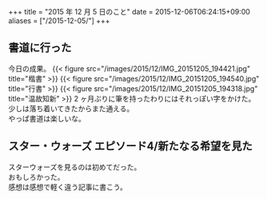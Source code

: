 +++
title = "2015 年 12 月 5 日のこと"
date = 2015-12-06T06:24:15+09:00
aliases = ["/2015-12-05/"]
+++

## 書道に行った

今日の成果。
{{< figure src="/images/2015/12/IMG_20151205_194421.jpg" title="楷書" >}}
{{< figure src="/images/2015/12/IMG_20151205_194540.jpg" title="行書" >}}
{{< figure src="/images/2015/12/IMG_20151205_194318.jpg" title="温故知新" >}}
2 ヶ月ぶりに筆を持ったわりにはそれっぽい字をかけた。
少しは落ち着いてきたからまた通える。  
やっぱ書道は楽しいな。

## スター・ウォーズ エピソード4/新たなる希望を見た

スターウォーズを見るのは初めてだった。  
おもしろかった。  
感想は感想で軽く違う記事に書こう。
